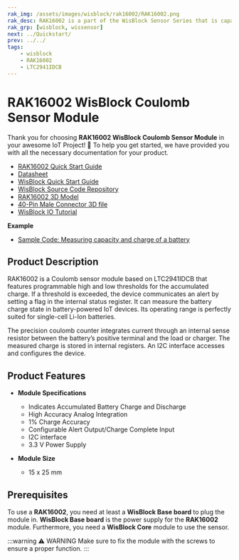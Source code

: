 ```yaml
---
rak_img: /assets/images/wisblock/rak16002/RAK16002.png
rak_desc: RAK16002 is a part of the WisBlock Sensor Series that is capable of measuring battery charge in battery-powered handheld PC and portable product applications.
rak_grp: [wisblock, wissensor]
next: ../Quickstart/
prev: ../../
tags:
    - wisblock
    - RAK16002
    - LTC2941IDCB
---
```


# RAK16002 WisBlock Coulomb Sensor Module

Thank you for choosing **RAK16002 WisBlock Coulomb Sensor Module** in your awesome IoT Project! 🎉 To help you get started, we have provided you with all the necessary documentation for your product.

* [RAK16002 Quick Start Guide](../Quickstart)
* [Datasheet](../Datasheet/)
* <a href="../../Quickstart/" target="_blank">WisBlock Quick Start Guide</a>
* [WisBlock Source Code Repository](https://github.com/RAKWireless/WisBlock/)
* [RAK16002 3D Model](https://downloads.rakwireless.com/3D_File/WisBlock/3D_RAK16002.stp)
* [40-Pin Male Connector 3D file](https://downloads.rakwireless.com/3D_File/Accessory/WisConnector/M40S1003K6M.stp)
* [WisBlock IO Tutorial](/Knowledge-Hub/Learn/WisBlock-IO-Tutorial/)

**Example**
* [Sample Code: Measuring capacity and charge of a battery](https://github.com/RAKWireless/WisBlock/blob/master/examples/common/IO/RAK16002_Coulomb/RAK16002_Coulomb_INT_LTC2941/RAK16002_Coulomb_INT_LTC2941.ino)

## Product Description

RAK16002 is a Coulomb sensor module based on LTC2941IDCB that features programmable high and low thresholds for the accumulated charge. If a threshold is exceeded, the device communicates an alert by setting a flag in the internal status register. It can measure the battery charge state in battery-powered IoT devices. Its operating range is perfectly suited for single-cell Li-Ion batteries.

The precision coulomb counter integrates current through an internal sense resistor between the battery’s positive terminal and the load or charger. The measured charge is stored in internal registers. An I2C interface accesses and configures the device.

## Product Features

* **Module Specifications**

  * Indicates Accumulated Battery Charge and Discharge
  * High Accuracy Analog Integration
  * 1% Charge Accuracy
  * Configurable Alert Output/Charge Complete Input
  * I2C interface
  * 3.3&nbsp;V Power Supply

* **Module Size**
    * 15 x 25&nbsp;mm

## Prerequisites

To use a **RAK16002**, you need at least a **WisBlock Base board** to plug the module in. **WisBlock Base board** is the power supply for the **RAK16002** module. Furthermore, you need a **WisBlock Core** module to use the sensor.

:::warning ⚠️ WARNING
Make sure to fix the module with the screws to ensure a proper function.
:::